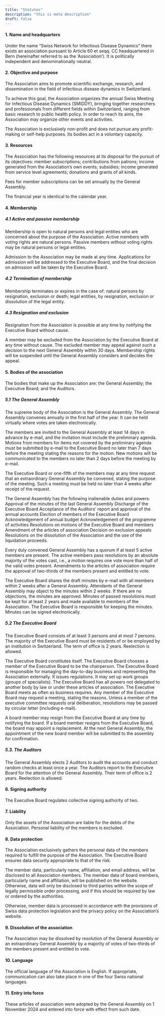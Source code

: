 ```yaml
---
title: "Statutes"
description: "this is meta description"
draft: false
---
```


#### 1. Name and headquarters

Under the name “Swiss Network for Infectious Disease Dynamics” there exists an association pursuant to Article 60 et seqq. CC headquartered in Bern (hereinafter referred to as the ‘Association’). It is politically independent and denominationally neutral.

#### 2. Objective and purpose

The Association aims to promote scientific exchange, research, and dissemination in the field of infectious disease dynamics in Switzerland.

To achieve this goal, the Association organizes the annual Swiss Meeting for Infectious Disease Dynamics (SMIDDY), bringing together researchers and professionals from different fields within Switzerland, ranging from basic research to public health policy. In order to reach its aims, the Association may organize other events and activities.

The Association is exclusively non-profit and does not pursue any profit-making or self-help purposes. Its bodies act in a voluntary capacity.

#### 3. Resources

The Association has the following resources at its disposal for the pursuit of its objectives:
member subscriptions;
contributions from patrons;
income generated from the Association’s own events;
subsidies;
income generated from service level agreements;
donations and grants of all kinds.

Fees for member subscriptions can be set annually by the General Assembly.

The financial year is identical to the calendar year.

#### 4. Membership

##### 4.1 Active and passive membership

Membership is open to natural persons and legal entities who are concerned about the purpose of the Association. Active members with voting rights are natural persons. Passive members without voting rights may be natural persons or legal entities.

Admission to the Association may be made at any time. Applications for admission will be addressed to the Executive Board, and the final decision on admission will be taken by the Executive Board.

##### 4.2 Termination of membership

Membership terminates or expires in the case of:
natural persons by resignation, exclusion or death;
legal entities, by resignation, exclusion or dissolution of the legal entity.

##### 4.3 Resignation and exclusion

Resignation from the Association is possible at any time by notifying the Executive Board without cause. ​

A member may be excluded from the Association by the Executive Board at any time without cause. The excluded member may appeal against such a decision to the next General Assembly within 30 days. Membership rights will be suspended until the General Assembly considers and decides the appeal.

#### 5. Bodies of the association

The bodies that make up the Association are:
the General Assembly;
the Executive Board; and
the Auditors.

##### 5.1 The General Assembly

The supreme body of the Association is the General Assembly. The General Assembly convenes annually in the first half of the year. It can be held virtually where votes are taken electronically.

The members are invited to the General Assembly at least 14 days in advance by e-mail, and the invitation must include the preliminary agenda. Motions from members for items not covered by the preliminary agenda must be submitted by e-mail to the Executive Board no later than 7 days before the meeting stating the reasons for the motion. New motions will be communicated to the members no later than 2 days before the meeting by e-mail.

The Executive Board or one-fifth of the members may at any time request that an extraordinary General Assembly be convened, stating the purpose of the meeting. Such a meeting must be held no later than 4 weeks after receipt of the request.

The General Assembly has the following inalienable duties and powers:
Approval of the minutes of the last General Assembly
Discharge of the Executive Board
Acceptance of the Auditors’ report and approval of the annual accounts
Election of members of the Executive Board
Acknowledgement of annual budget
Acknowledgement of the programme of activities
Resolutions on motions of the Executive Board and members
Amendment of the articles of association
Decision on exclusion appeals
Resolutions on the dissolution of the Association and the use of the liquidation proceeds.

Every duly convened General Assembly has a quorum if at least 5 active members are present. The active members pass resolutions by an absolute majority of the votes cast, i.e., a motion requires one vote more than half of the valid votes present. Amendments to the articles of association require the approval of two-thirds of the members present and entitled to vote.

The Executive Board shares the draft minutes by e-mail with all members within 2 weeks after a General Assembly. Attendants of the General Assembly may object to the minutes within 2 weeks. If there are no objections, the minutes are approved. Minutes of passed resolutions must be kept for at least 2 years and made available to members of the Association. The Executive Board is responsible for keeping the minutes. Minutes can be signed electronically.

##### 5.2 The Executive Board

The Executive Board consists of at least 3 persons and at most 7 persons. The majority of the Executive Board must be residents of or be employed by an institution in Switzerland. The term of office is 2 years. Reelection is allowed.

The Executive Board constitutes itself. The Executive Board chooses a member of the Executive Board to be the chairperson. The Executive Board is responsible for managing the day-to-day business and representing the Association externally. It issues regulations. It may set up work groups (groups of specialists). The Executive Board has all powers not delegated to another body by law or under these articles of association. The Executive Board meets as often as business requires. Any member of the Executive Board may request a meeting, stating the reasons. Unless a member of the executive committee requests oral deliberation, resolutions may be passed by circular letter (including e-mail).

A board member may resign from the Executive Board at any time by notifying the board. If a board member resigns from the Executive Board, the board may appoint a replacement. At the next General Assembly, the appointment of the new board member will be submitted to the assembly for confirmation.

##### 5.3. The Auditors

The General Assembly elects 2 Auditors to audit the accounts and conduct random checks at least once a year. The Auditors report to the Executive Board for the attention of the General Assembly. Their term of office is 2 years. Reelection is allowed.

#### 6. Signing authority

The Executive Board regulates collective signing authority of two.

#### 7. Liability

Only the assets of the Association are liable for the debts of the Association. Personal liability of the members is excluded.

#### 8. Data protection

The Association exclusively gathers the personal data of the members required to fulfill the purpose of the Association. The Executive Board ensures data security appropriate to that of the risk.

The member data, particularly name, affiliation, and email address, will be disclosed to all Association members. The member data of board members, particularly name and affiliation, will be published on the website. Otherwise, data will only be disclosed to third parties within the scope of legally permissible order processing, and if this should be required by law or ordered by the authorities.

Otherwise, member data is processed in accordance with the provisions of Swiss data protection legislation and the privacy policy on the Association’s website.

#### 9. Dissolution of the association

The Association may be dissolved by resolution of the General Assembly or an extraordinary General Assembly by a majority of votes of two-thirds of the members present and entitled to vote.

#### 10. Language

The official language of the Association is English. If appropriate, communication can also take place in one of the four Swiss national languages.

#### 11. Entry into force

These articles of association were adopted by the General Assembly on 1 November 2024 and entered into force with effect from such date.
